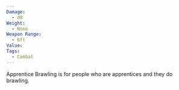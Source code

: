 ```yaml
---
Damage:
  - d8
Weight:
  - None
Weapon Range:
  - 6ft
Value: 
Tags:
  - Combat
---
```

Apprentice Brawling is for people who are apprentices and they do brawling.